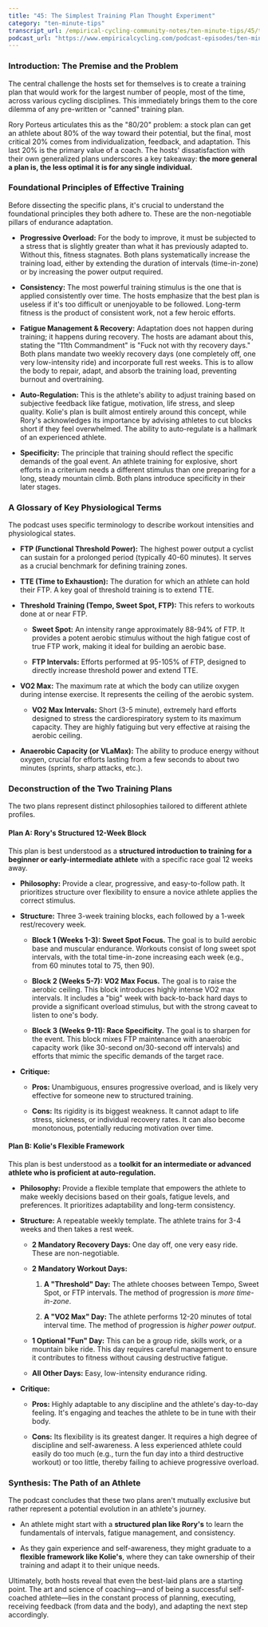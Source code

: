 ```yaml
---
title: "45: The Simplest Training Plan Thought Experiment"
category: "ten-minute-tips"
transcript_url: /empirical-cycling-community-notes/ten-minute-tips/45/tmt45 a simple training plan (transcribed on 07-Aug-2025 11-54-37).txt
podcast_url: "https://www.empiricalcycling.com/podcast-episodes/ten-minute-tips-45-the-simplest-training-plan-thought-experiment"
---
```


### Introduction: The Premise and the Problem

The central challenge the hosts set for themselves is to create a training plan that would work for the largest number of people, most of the time, across various cycling disciplines. This immediately brings them to the core dilemma of any pre-written or "canned" training plan.

Rory Porteus articulates this as the "80/20" problem: a stock plan can get an athlete about 80% of the way toward their potential, but the final, most critical 20% comes from individualization, feedback, and adaptation. This last 20% is the primary value of a coach. The hosts' dissatisfaction with their own generalized plans underscores a key takeaway: **the more general a plan is, the less optimal it is for any single individual.**

### Foundational Principles of Effective Training

Before dissecting the specific plans, it's crucial to understand the foundational principles they both adhere to. These are the non-negotiable pillars of endurance adaptation.

-   **Progressive Overload:** For the body to improve, it must be subjected to a stress that is slightly greater than what it has previously adapted to. Without this, fitness stagnates. Both plans systematically increase the training load, either by extending the duration of intervals (time-in-zone) or by increasing the power output required.
    
-   **Consistency:** The most powerful training stimulus is the one that is applied consistently over time. The hosts emphasize that the best plan is useless if it's too difficult or unenjoyable to be followed. Long-term fitness is the product of consistent work, not a few heroic efforts.
    
-   **Fatigue Management & Recovery:** Adaptation does not happen during training; it happens during recovery. The hosts are adamant about this, stating the "11th Commandment" is "Fuck not with thy recovery days." Both plans mandate two weekly recovery days (one completely off, one very low-intensity ride) and incorporate full rest weeks. This is to allow the body to repair, adapt, and absorb the training load, preventing burnout and overtraining.
    
-   **Auto-Regulation:** This is the athlete's ability to adjust training based on subjective feedback like fatigue, motivation, life stress, and sleep quality. Kolie's plan is built almost entirely around this concept, while Rory's acknowledges its importance by advising athletes to cut blocks short if they feel overwhelmed. The ability to auto-regulate is a hallmark of an experienced athlete.
    
-   **Specificity:** The principle that training should reflect the specific demands of the goal event. An athlete training for explosive, short efforts in a criterium needs a different stimulus than one preparing for a long, steady mountain climb. Both plans introduce specificity in their later stages.
    

### A Glossary of Key Physiological Terms

The podcast uses specific terminology to describe workout intensities and physiological states.

-   **FTP (Functional Threshold Power):** The highest power output a cyclist can sustain for a prolonged period (typically 40-60 minutes). It serves as a crucial benchmark for defining training zones.
    
-   **TTE (Time to Exhaustion):** The duration for which an athlete can hold their FTP. A key goal of threshold training is to extend TTE.
    
-   **Threshold Training (Tempo, Sweet Spot, FTP):** This refers to workouts done at or near FTP.
    
    -   **Sweet Spot:** An intensity range approximately 88-94% of FTP. It provides a potent aerobic stimulus without the high fatigue cost of true FTP work, making it ideal for building an aerobic base.
        
    -   **FTP Intervals:** Efforts performed at 95-105% of FTP, designed to directly increase threshold power and extend TTE.
        
-   **VO2 Max:** The maximum rate at which the body can utilize oxygen during intense exercise. It represents the ceiling of the aerobic system.
    
    -   **VO2 Max Intervals:** Short (3-5 minute), extremely hard efforts designed to stress the cardiorespiratory system to its maximum capacity. They are highly fatiguing but very effective at raising the aerobic ceiling.
        
-   **Anaerobic Capacity (or VLaMax):** The ability to produce energy without oxygen, crucial for efforts lasting from a few seconds to about two minutes (sprints, sharp attacks, etc.).
    

### Deconstruction of the Two Training Plans

The two plans represent distinct philosophies tailored to different athlete profiles.

#### Plan A: Rory's Structured 12-Week Block

This plan is best understood as a **structured introduction to training for a beginner or early-intermediate athlete** with a specific race goal 12 weeks away.

-   **Philosophy:** Provide a clear, progressive, and easy-to-follow path. It prioritizes structure over flexibility to ensure a novice athlete applies the correct stimulus.
    
-   **Structure:** Three 3-week training blocks, each followed by a 1-week rest/recovery week.
    
    -   **Block 1 (Weeks 1-3): Sweet Spot Focus.** The goal is to build aerobic base and muscular endurance. Workouts consist of long sweet spot intervals, with the total time-in-zone increasing each week (e.g., from 60 minutes total to 75, then 90).
        
    -   **Block 2 (Weeks 5-7): VO2 Max Focus.** The goal is to raise the aerobic ceiling. This block introduces highly intense VO2 max intervals. It includes a "big" week with back-to-back hard days to provide a significant overload stimulus, but with the strong caveat to listen to one's body.
        
    -   **Block 3 (Weeks 9-11): Race Specificity.** The goal is to sharpen for the event. This block mixes FTP maintenance with anaerobic capacity work (like 30-second on/30-second off intervals) and efforts that mimic the specific demands of the target race.
        
-   **Critique:**
    
    -   **Pros:** Unambiguous, ensures progressive overload, and is likely very effective for someone new to structured training.
        
    -   **Cons:** Its rigidity is its biggest weakness. It cannot adapt to life stress, sickness, or individual recovery rates. It can also become monotonous, potentially reducing motivation over time.
        

#### Plan B: Kolie's Flexible Framework

This plan is best understood as a **toolkit for an intermediate or advanced athlete who is proficient at auto-regulation.**

-   **Philosophy:** Provide a flexible template that empowers the athlete to make weekly decisions based on their goals, fatigue levels, and preferences. It prioritizes adaptability and long-term consistency.
    
-   **Structure:** A repeatable weekly template. The athlete trains for 3-4 weeks and then takes a rest week.
    
    -   **2 Mandatory Recovery Days:** One day off, one very easy ride. These are non-negotiable.
        
    -   **2 Mandatory Workout Days:**
        
        1.  **A "Threshold" Day:** The athlete chooses between Tempo, Sweet Spot, or FTP intervals. The method of progression is _more time-in-zone_.
            
        2.  **A "VO2 Max" Day:** The athlete performs 12-20 minutes of total interval time. The method of progression is _higher power output_.
            
    -   **1 Optional "Fun" Day:** This can be a group ride, skills work, or a mountain bike ride. This day requires careful management to ensure it contributes to fitness without causing destructive fatigue.
        
    -   **All Other Days:** Easy, low-intensity endurance riding.
        
-   **Critique:**
    
    -   **Pros:** Highly adaptable to any discipline and the athlete's day-to-day feeling. It's engaging and teaches the athlete to be in tune with their body.
        
    -   **Cons:** Its flexibility is its greatest danger. It requires a high degree of discipline and self-awareness. A less experienced athlete could easily do too much (e.g., turn the fun day into a third destructive workout) or too little, thereby failing to achieve progressive overload.
        

### Synthesis: The Path of an Athlete

The podcast concludes that these two plans aren't mutually exclusive but rather represent a potential evolution in an athlete's journey.

-   An athlete might start with a **structured plan like Rory's** to learn the fundamentals of intervals, fatigue management, and consistency.
    
-   As they gain experience and self-awareness, they might graduate to a **flexible framework like Kolie's**, where they can take ownership of their training and adapt it to their unique needs.
    

Ultimately, both hosts reveal that even the best-laid plans are a starting point. The art and science of coaching—and of being a successful self-coached athlete—lies in the constant process of planning, executing, receiving feedback (from data and the body), and adapting the next step accordingly.